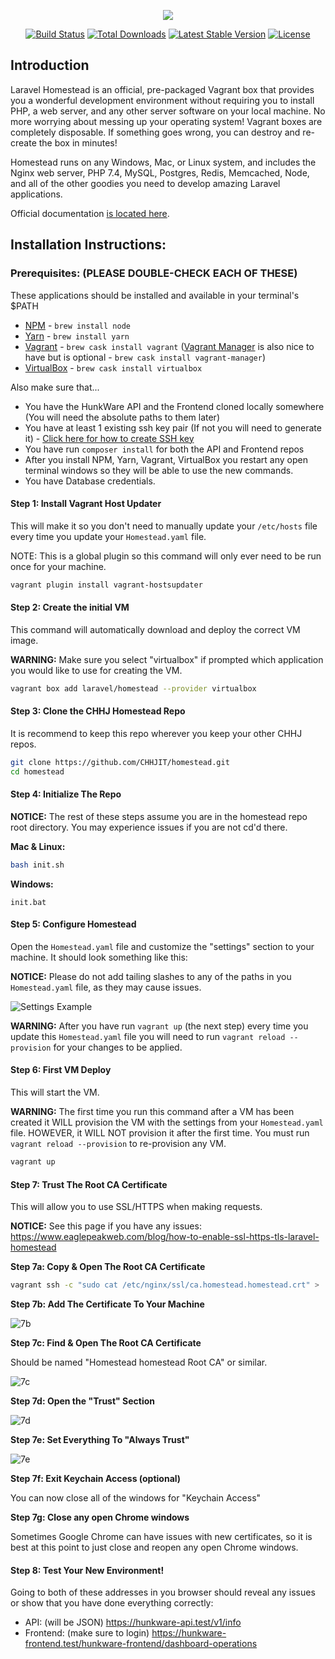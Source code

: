 <p align="center"><img src="https://laravel.com/assets/img/components/logo-homestead.svg"></p>

<p align="center">
<a href="https://travis-ci.org/laravel/homestead"><img src="https://travis-ci.org/laravel/homestead.svg" alt="Build Status"></a>
<a href="https://packagist.org/packages/laravel/homestead"><img src="https://poser.pugx.org/laravel/homestead/d/total.svg" alt="Total Downloads"></a>
<a href="https://packagist.org/packages/laravel/homestead"><img src="https://poser.pugx.org/laravel/homestead/v/stable.svg" alt="Latest Stable Version"></a>
<a href="https://packagist.org/packages/laravel/homestead"><img src="https://poser.pugx.org/laravel/homestead/license.svg" alt="License"></a>
</p>

## Introduction

Laravel Homestead is an official, pre-packaged Vagrant box that provides you a wonderful development environment without requiring you to install PHP, a web server, and any other server software on your local machine. No more worrying about messing up your operating system! Vagrant boxes are completely disposable. If something goes wrong, you can destroy and re-create the box in minutes!

Homestead runs on any Windows, Mac, or Linux system, and includes the Nginx web server, PHP 7.4, MySQL, Postgres, Redis, Memcached, Node, and all of the other goodies you need to develop amazing Laravel applications.

Official documentation [is located here](https://laravel.com/docs/homestead).

## Installation Instructions:

### Prerequisites: (PLEASE DOUBLE-CHECK EACH OF THESE)

These applications should be installed and available in your terminal's $PATH

- [NPM](https://www.npmjs.com/) - `brew install node`
- [Yarn](https://yarnpkg.com/) - `brew install yarn`
- [Vagrant](https://www.vagrantup.com/) - `brew cask install vagrant` ([Vagrant Manager](http://vagrantmanager.com/) is also nice to have but is optional - `brew cask install vagrant-manager`)
- [VirtualBox](https://www.virtualbox.org/) - `brew cask install virtualbox`

Also make sure that...

- You have the HunkWare API and the Frontend cloned locally somewhere (You will need the absolute paths to them later)
- You have at least 1 existing ssh key pair (If not you will need to generate it) - [Click here for how to create SSH key](https://help.github.com/en/github/authenticating-to-github/generating-a-new-ssh-key-and-adding-it-to-the-ssh-agent)
- You have run `composer install` for both the API and Frontend repos
- After you install NPM, Yarn, Vagrant, VirtualBox you restart any open terminal windows so they will be able to use the new commands.
- You have Database credentials.

#### Step 1: Install Vagrant Host Updater

This will make it so you don't need to manually update your `/etc/hosts` file every time you update your `Homestead.yaml` file.

NOTE: This is a global plugin so this command will only ever need to be run once for your machine.

```bash
vagrant plugin install vagrant-hostsupdater
```



#### Step 2: Create the initial VM 

This command will automatically download and deploy the correct VM image.

**WARNING:** Make sure you select "virtualbox" if prompted which application you would like to use for creating the VM.

```bash
vagrant box add laravel/homestead --provider virtualbox
```



#### Step 3: Clone the CHHJ Homestead Repo

It is recommend to keep this repo wherever you keep your other CHHJ repos.

```bash
git clone https://github.com/CHHJIT/homestead.git
cd homestead
```



#### Step 4: Initialize The Repo

**NOTICE:** The rest of these steps assume you are in the homestead repo root directory. You may experience issues if you are not cd'd there. 

**Mac &amp; Linux:**
```bash
bash init.sh
```

**Windows:**
```dos
init.bat
```



#### Step 5: Configure Homestead

Open the `Homestead.yaml` file and customize the "settings" section to your machine. It should look something like this:

**NOTICE:** Please do not add tailing slashes to any of the paths in you `Homestead.yaml` file, as they may cause issues. 

![Settings Example](https://i.imgur.com/veCiOCy.png) 

**WARNING:** After you have run `vagrant up` (the next step) every time you update this `Homestead.yaml` file you will need to run `vagrant reload --provision` for your changes to be applied.



#### Step 6: First VM Deploy

This will start the VM.

**WARNING:** The first time you run this command after a VM has been created it WILL provision the VM with the settings from your `Homestead.yaml` file. HOWEVER, it WILL NOT provision it after the first time. You must run `vagrant reload --provision` to re-provision any VM.

```bash
vagrant up
```



#### Step 7: Trust The Root CA Certificate 

This will allow you to use SSL/HTTPS when making requests.

**NOTICE:** See this page if you have any issues: https://www.eaglepeakweb.com/blog/how-to-enable-ssl-https-tls-laravel-homestead

**Step 7a: Copy &amp; Open The Root CA Certificate**

```bash
vagrant ssh -c "sudo cat /etc/nginx/ssl/ca.homestead.homestead.crt" > ./certs/ca.homestead.crt && open ./certs/ca.homestead.crt
```

**Step 7b: Add The Certificate To Your Machine**

![7b](https://i.imgur.com/MNlyNz1.png)

**Step 7c: Find &amp; Open The Root CA Certificate**

Should be named "Homestead homestead Root CA" or similar.

![7c](https://i.imgur.com/kSwS7Q2.png)

**Step 7d: Open the "Trust" Section**

![7d](https://i.imgur.com/pvPdI4U.png)

**Step 7e: Set Everything To "Always Trust"**

![7e](https://i.imgur.com/f1OFT75.png)

**Step 7f: Exit Keychain Access (optional)**

You can now close all of the windows for "Keychain Access"

**Step 7g: Close any open Chrome windows**

Sometimes Google Chrome can have issues with new certificates, so it is best at this point to just close and reopen any open Chrome windows.



#### Step 8: Test Your New Environment!

Going to both of these addresses in you browser should reveal any issues or show that you have done everything correctly:

- API: (will be JSON) https://hunkware-api.test/v1/info
- Frontend: (make sure to login) https://hunkware-frontend.test/hunkware-frontend/dashboard-operations
